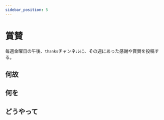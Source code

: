```yaml
---
sidebar_position: 5
---
```


# 賞賛

毎週金曜日の午後、`thanks`チャンネルに、その週にあった感謝や賞賛を投稿する。

## 何故

## 何を

## どうやって
